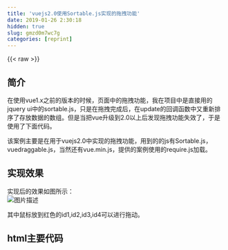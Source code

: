 ```yaml
---
title: 'vuejs2.0使用Sortable.js实现的拖拽功能' 
date: 2019-01-26 2:30:18
hidden: true
slug: gmzd0m7wc7g
categories: [reprint]
---
```


{{< raw >}}

                    
<h2 id="articleHeader0">简介</h2>
<p>在使用vue1.x之前的版本的时候，页面中的拖拽功能，我在项目中是直接用的jquery ui中的sortable.js，只是在拖拽完成后，在update的回调函数中又重新排序了存放数据的数组。但是当把vue升级到2.0以上后发现拖拽功能失效了，于是使用了下面代码。</p>
<p>该案例主要是在用于vuejs2.0中实现的拖拽功能，用到的的js有Sortable.js，vuedraggable.js，当然还有vue.min.js，提供的案例使用的require.js加载。</p>
<h2 id="articleHeader1">实现效果</h2>
<p>实现后的效果如图所示：<br><span class="img-wrap"><img data-src="/img/bVJBAH?w=1073&amp;h=253" src="https://static.alili.tech/img/bVJBAH?w=1073&amp;h=253" alt="图片描述" title="图片描述" style="cursor: pointer; display: inline;"></span></p>
<p>其中鼠标放到红色的id1,id2,id3,id4可以进行拖动。</p>
<h2 id="articleHeader2">html主要代码</h2>
<div class="widget-codetool" style="display:none;">
      <div class="widget-codetool--inner">
      <span class="selectCode code-tool" data-toggle="tooltip" data-placement="top" title="" data-original-title="全选"></span>
      <span type="button" class="copyCode code-tool" data-toggle="tooltip" data-placement="top" data-clipboard-text="<draggable :list=&quot;list2&quot; :move=&quot;getdata&quot; @update=&quot;datadragEnd&quot; :options=&quot;{animation: 300,handle:'.dargDiv'}&quot;>
        <transition-group name=&quot;list-complete&quot; >
            <div v-for=&quot;element in list2&quot; :key=&quot;element.it.name&quot;  class=&quot;list-complete-item&quot;>
                <div class=&quot;styleclass dargDiv&quot;>"{{"element.id"}}"</div>
                <div class=&quot;styleclass&quot;>"{{"element.it.name"}}"</div>

            </div>
        </transition-group>
    </draggable>
    " title="" data-original-title="复制"></span>
      <span type="button" class="saveToNote code-tool" data-toggle="tooltip" data-placement="top" title="" data-original-title="放进笔记"></span>
      </div>
      </div><pre class="hljs applescript"><code>&lt;draggable :<span class="hljs-built_in">list</span>=<span class="hljs-string">"list2"</span> :move=<span class="hljs-string">"getdata"</span> @update=<span class="hljs-string">"datadragEnd"</span> :options=<span class="hljs-string">"{animation: 300,handle:'.dargDiv'}"</span>&gt;
        &lt;transition-group <span class="hljs-built_in">name</span>=<span class="hljs-string">"list-complete"</span> &gt;
            &lt;<span class="hljs-keyword">div</span> v-<span class="hljs-keyword">for</span>=<span class="hljs-string">"element in list2"</span> :key=<span class="hljs-string">"element.it.name"</span>  <span class="hljs-built_in">class</span>=<span class="hljs-string">"list-complete-item"</span>&gt;
                &lt;<span class="hljs-keyword">div</span> <span class="hljs-built_in">class</span>=<span class="hljs-string">"styleclass dargDiv"</span>&gt;"{{"element.<span class="hljs-built_in">id</span>"}}"&lt;/<span class="hljs-keyword">div</span>&gt;
                &lt;<span class="hljs-keyword">div</span> <span class="hljs-built_in">class</span>=<span class="hljs-string">"styleclass"</span>&gt;"{{"element.<span class="hljs-keyword">it</span>.<span class="hljs-built_in">name</span>"}}"&lt;/<span class="hljs-keyword">div</span>&gt;

            &lt;/<span class="hljs-keyword">div</span>&gt;
        &lt;/transition-group&gt;
    &lt;/draggable&gt;
    </code></pre>
<h2 id="articleHeader3">css代码</h2>
<div class="widget-codetool" style="display:none;">
      <div class="widget-codetool--inner">
      <span class="selectCode code-tool" data-toggle="tooltip" data-placement="top" title="" data-original-title="全选"></span>
      <span type="button" class="copyCode code-tool" data-toggle="tooltip" data-placement="top" data-clipboard-text="body{
    font-family:'微软雅黑'
}
[v-cloak]{
    display:none;
}
#example{
    width:1000px;
    margin:0 auto;
}
.list-complete-item {
  transition: all 1s;
    height:50px;
    line-height: 50px;
    background: #000;
    color:#fff;
    text-align: center;
    font-size:24px;
    margin-top:10px;
}
.styleclass{
    width:100px;
    float:left;
}
.list-complete-enter, .list-complete-leave-active {
  opacity: 0;
  height: 0px;
  margin-top: 0px;
  padding: 0px;
  border: solid 0px;
}
.list-complete-sortable-chosen,.list-complete-sortable-ghost{
 opacity: 0;
  height: 0px;
  margin-top: 0px;
  padding: 0px;
  border: solid 0px;
}
.dargDiv{
    cursor:move;
    background:red;
}
.wrods{
    margin-top:50px;
}
p{
    line-height:24px;
    text-align:center;
}
" title="" data-original-title="复制"></span>
      <span type="button" class="saveToNote code-tool" data-toggle="tooltip" data-placement="top" title="" data-original-title="放进笔记"></span>
      </div>
      </div><pre class="hljs css"><code><span class="hljs-selector-tag">body</span>{
    <span class="hljs-attribute">font-family</span>:<span class="hljs-string">'微软雅黑'</span>
}
<span class="hljs-selector-attr">[v-cloak]</span>{
    <span class="hljs-attribute">display</span>:none;
}
<span class="hljs-selector-id">#example</span>{
    <span class="hljs-attribute">width</span>:<span class="hljs-number">1000px</span>;
    <span class="hljs-attribute">margin</span>:<span class="hljs-number">0</span> auto;
}
<span class="hljs-selector-class">.list-complete-item</span> {
  <span class="hljs-attribute">transition</span>: all <span class="hljs-number">1s</span>;
    <span class="hljs-attribute">height</span>:<span class="hljs-number">50px</span>;
    <span class="hljs-attribute">line-height</span>: <span class="hljs-number">50px</span>;
    <span class="hljs-attribute">background</span>: <span class="hljs-number">#000</span>;
    <span class="hljs-attribute">color</span>:<span class="hljs-number">#fff</span>;
    <span class="hljs-attribute">text-align</span>: center;
    <span class="hljs-attribute">font-size</span>:<span class="hljs-number">24px</span>;
    <span class="hljs-attribute">margin-top</span>:<span class="hljs-number">10px</span>;
}
<span class="hljs-selector-class">.styleclass</span>{
    <span class="hljs-attribute">width</span>:<span class="hljs-number">100px</span>;
    <span class="hljs-attribute">float</span>:left;
}
<span class="hljs-selector-class">.list-complete-enter</span>, <span class="hljs-selector-class">.list-complete-leave-active</span> {
  <span class="hljs-attribute">opacity</span>: <span class="hljs-number">0</span>;
  <span class="hljs-attribute">height</span>: <span class="hljs-number">0px</span>;
  <span class="hljs-attribute">margin-top</span>: <span class="hljs-number">0px</span>;
  <span class="hljs-attribute">padding</span>: <span class="hljs-number">0px</span>;
  <span class="hljs-attribute">border</span>: solid <span class="hljs-number">0px</span>;
}
<span class="hljs-selector-class">.list-complete-sortable-chosen</span>,<span class="hljs-selector-class">.list-complete-sortable-ghost</span>{
 <span class="hljs-attribute">opacity</span>: <span class="hljs-number">0</span>;
  <span class="hljs-attribute">height</span>: <span class="hljs-number">0px</span>;
  <span class="hljs-attribute">margin-top</span>: <span class="hljs-number">0px</span>;
  <span class="hljs-attribute">padding</span>: <span class="hljs-number">0px</span>;
  <span class="hljs-attribute">border</span>: solid <span class="hljs-number">0px</span>;
}
<span class="hljs-selector-class">.dargDiv</span>{
    <span class="hljs-attribute">cursor</span>:move;
    <span class="hljs-attribute">background</span>:red;
}
<span class="hljs-selector-class">.wrods</span>{
    <span class="hljs-attribute">margin-top</span>:<span class="hljs-number">50px</span>;
}
<span class="hljs-selector-tag">p</span>{
    <span class="hljs-attribute">line-height</span>:<span class="hljs-number">24px</span>;
    <span class="hljs-attribute">text-align</span>:center;
}
</code></pre>
<h2 id="articleHeader4">js代码</h2>
<div class="widget-codetool" style="display:none;">
      <div class="widget-codetool--inner">
      <span class="selectCode code-tool" data-toggle="tooltip" data-placement="top" title="" data-original-title="全选"></span>
      <span type="button" class="copyCode code-tool" data-toggle="tooltip" data-placement="top" data-clipboard-text="require(['vue','vuedraggable'],function(Vue,draggable){
    Vue.component('draggable', draggable);
     new Vue({
        el: '#example',
        data: {
           list2:[
           {id:&quot;id1&quot;,it:{name:'bbbb'"}}",
           {id:&quot;id2&quot;,it:{name:'2222'"}}",
           {id:&quot;id3&quot;,it:{name:'3333'"}}",
           {id:&quot;id4&quot;,it:{name:'4444'"}}"
           ]
        },
        methods:{
            getdata: function(evt){
                console.log(evt.draggedContext.element.id);
            },
            datadragEnd:function(evt){
                console.log('拖动前的索引：'+evt.oldIndex);
                console.log('拖动后的索引：'+evt.newIndex);

            }

        }
    })

})
" title="" data-original-title="复制"></span>
      <span type="button" class="saveToNote code-tool" data-toggle="tooltip" data-placement="top" title="" data-original-title="放进笔记"></span>
      </div>
      </div><pre class="hljs less"><code><span class="hljs-selector-tag">require</span>([<span class="hljs-string">'vue'</span>,<span class="hljs-string">'vuedraggable'</span>],function(Vue,draggable){
    <span class="hljs-selector-tag">Vue</span><span class="hljs-selector-class">.component</span>(<span class="hljs-string">'draggable'</span>, draggable);
     <span class="hljs-selector-tag">new</span> <span class="hljs-selector-tag">Vue</span>({
        <span class="hljs-attribute">el</span>: <span class="hljs-string">'#example'</span>,
        <span class="hljs-attribute">data</span>: {
           <span class="hljs-attribute">list2</span>:[
           {<span class="hljs-attribute">id</span>:<span class="hljs-string">"id1"</span>,<span class="hljs-attribute">it</span>:{<span class="hljs-attribute">name</span>:<span class="hljs-string">'bbbb'</span>"}}",
           {<span class="hljs-attribute">id</span>:<span class="hljs-string">"id2"</span>,<span class="hljs-attribute">it</span>:{<span class="hljs-attribute">name</span>:<span class="hljs-string">'2222'</span>"}}",
           {<span class="hljs-attribute">id</span>:<span class="hljs-string">"id3"</span>,<span class="hljs-attribute">it</span>:{<span class="hljs-attribute">name</span>:<span class="hljs-string">'3333'</span>"}}",
           {<span class="hljs-attribute">id</span>:<span class="hljs-string">"id4"</span>,<span class="hljs-attribute">it</span>:{<span class="hljs-attribute">name</span>:<span class="hljs-string">'4444'</span>"}}"
           ]
        },
        <span class="hljs-attribute">methods</span>:{
            <span class="hljs-attribute">getdata</span>: function(evt){
                console.log(evt.draggedContext.element.id);
            },
            <span class="hljs-attribute">datadragEnd</span>:function(evt){
                <span class="hljs-selector-tag">console</span><span class="hljs-selector-class">.log</span>(<span class="hljs-string">'拖动前的索引：'</span>+evt.oldIndex);
                <span class="hljs-selector-tag">console</span><span class="hljs-selector-class">.log</span>(<span class="hljs-string">'拖动后的索引：'</span>+evt.newIndex);

            }

        }
    })

})
</code></pre>
<p>里面的可配置的很多细节请参考参考地址，这里不做详细介绍。<br>页面展示地址：<a href="https://hxlmqtily1314.github.io/Vue.Draggable-case/" rel="nofollow noreferrer" target="_blank">https://hxlmqtily1314.github....</a><br>github地址：<a href="https://github.com/hxlmqtily1314/Vue.Draggable-case" rel="nofollow noreferrer" target="_blank">https://github.com/hxlmqtily1...</a>  <br>参考地址:<a href="https://github.com/SortableJS/Vue.Draggable" rel="nofollow noreferrer" target="_blank">https://github.com/SortableJS...</a></p>

                
{{< /raw >}}

# 版权声明
本文资源来源互联网，仅供学习研究使用，版权归该资源的合法拥有者所有，

本文仅用于学习、研究和交流目的。转载请注明出处、完整链接以及原作者。

原作者若认为本站侵犯了您的版权，请联系我们，我们会立即删除！

## 原文标题
vuejs2.0使用Sortable.js实现的拖拽功能

## 原文链接
[https://segmentfault.com/a/1190000008419229](https://segmentfault.com/a/1190000008419229)

